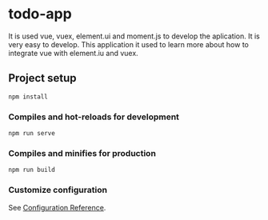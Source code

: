# todo-app
It is used vue, vuex, element.ui and moment.js to develop the aplication. It is very easy to develop. This application it used to learn more about how to integrate vue with element.iu and vuex.


## Project setup
```
npm install
```

### Compiles and hot-reloads for development
```
npm run serve
```

### Compiles and minifies for production
```
npm run build
```

### Customize configuration
See [Configuration Reference](https://cli.vuejs.org/config/).
